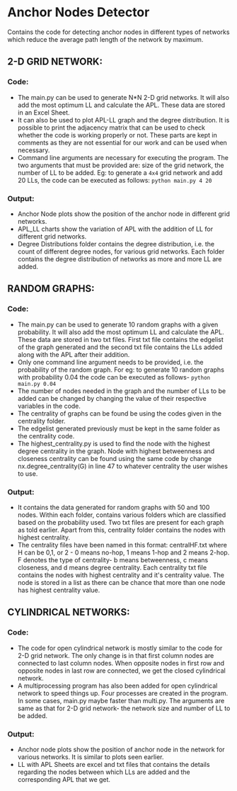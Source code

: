 # Anchor Nodes Detector
Contains the code for detecting anchor nodes in different types of networks which reduce the average path length of the network by maximum.

## 2-D GRID NETWORK:

### Code:
- The main.py can be used to generate N*N 2-D grid networks. It will also add the most optimum LL and calculate the APL. These data are stored in an Excel Sheet. 
- It can also be used to plot APL-LL graph and the degree distribution. It is possible to print the adjacency matrix that can be used to check whether the code is working properly or not. These parts are kept in comments as they are not essential for our work and can be used when necessary.
- Command line arguments are necessary for executing the program. The two arguments that must be provided are: size of the grid network, the number of LL to be added. Eg: to generate a `4x4` grid network and add 20 LLs, the code can be executed as follows:
`python main.py 4 20`

### Output:
- Anchor Node plots show the position of the anchor node in different grid networks. 
- APL_LL charts show the variation of APL with the addition of LL for different grid networks.
- Degree Distributions folder contains the degree distribution, i.e. the count of different degree nodes, for various grid networks. Each folder contains the degree distribution of networks as more and more LL are added.

## RANDOM GRAPHS:

### Code:
- The main.py can be used to generate 10 random graphs with a given probability. It will also add the most optimum LL and calculate the APL. These data are stored in two txt files. First txt file contains the edgelist of the graph generated and the second txt file contains the LLs added along with the APL after their addition.
- Only one command line argument needs to be provided, i.e. the probability of the random graph. For eg: to generate 10 random graphs with probability 0.04 the code can be executed as follows-
		`python main.py 0.04`
- The number of nodes needed in the graph and the number of LLs to be added can be changed by changing the value of their respective variables in the code.
- The centrality of graphs can be found be using the codes given in the centrality folder. 
- The edgelist generated previously must be kept in the same folder as the centrality code. 
- The highest_centrality.py is used to find the node with the highest degree centrality in the graph. Node with highest betweenness and closeness centrality can be found using the same code by change nx.degree_centrality(G) in line 47 to whatever centrality the user wishes to use.

### Output:
- It contains the data generated for random graphs with 50 and 100 nodes. Within each folder, contains various folders which are classified based on the probability used. Two txt files are present for each graph as told earlier. Apart from this, centrality folder contains the nodes with highest centrality. 
- The centrality files have been named in this format: centralHF.txt where H can be 0,1, or 2 - 0 means no-hop, 1 means 1-hop and 2 means 2-hop. F denotes the type of centrality- b means betweenness, c means closeness, and d means degree centrality. 
Each centrality txt file contains the nodes with highest centrality and it's centrality value. The node is stored in a list as there can be chance that more than one node has highest centrality value.

## CYLINDRICAL NETWORKS:

### Code:
- The code for open cylindrical network is mostly similar to the code for 2-D grid network. The only change is in that first column nodes are connected to last column nodes. When opposite nodes in first row and opposite nodes in last row are connected, we get the closed cylindrical network.
- A multiprocessing program has also been added for open cylindrical network to speed things up. Four processes are created in the program. In some cases, main.py maybe faster than multi.py. The arguments are same as that for 2-D grid network- the network size and number of LL to be added. 

### Output:
- Anchor node plots show the position of anchor node in the network for various networks. It is similar to plots seen earlier.
- LL with APL Sheets are excel and txt files that contains the details regarding the nodes between which LLs are added and the corresponding APL that we get.

